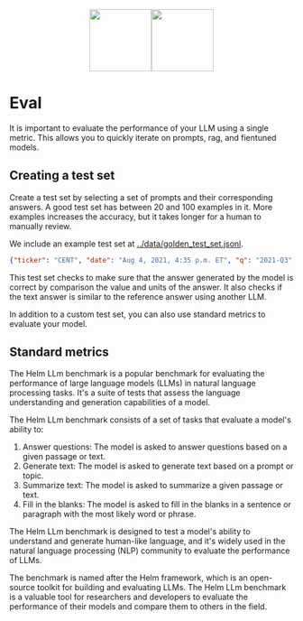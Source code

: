 <div align="center">
<img src="https://avatars.githubusercontent.com/u/130713213?s=200&v=4" width="110"><img src="https://huggingface.co/lamini/instruct-peft-tuned-12b/resolve/main/Lamini_logo.png?max-height=110" height="110">
</div>

# Eval

It is important to evaluate the performance of your LLM using a single metric.
This allows you to quickly iterate on prompts, rag, and fientuned models.

## Creating a test set

Create a test set by selecting a set of prompts and their corresponding answers. A good test set has between 20 and 100 examples in it.  More examples increases the accuracy, but it takes longer for a human to manually review.

We include an example test set at [../data/golden_test_set.jsonl](../data/golden_test_set.jsonl).

```json
{"ticker": "CENT", "date": "Aug 4, 2021, 4:35 p.m. ET", "q": "2021-Q3", "question": "What is the optimal leverage range for the company in the event of M&A", "answer": " The optimal leverage range for the company in the event of M&A is between 3 to 3.5 times. For the right deal, the company would be willing to lever up into the low 4s, and then quickly deliver back down to that three to 3.5 range.", "has_value": true, "value": 3.5, "units": "times"}
```

This test set checks to make sure that the answer generated by the model is correct by comparison the value and units of the answer. It also checks if the text answer is similar to the reference answer using another LLM.

In addition to a custom test set, you can also use standard metrics to evaluate your model.

## Standard metrics

The Helm LLm benchmark is a popular benchmark for evaluating the performance of large language models (LLMs) in natural language processing tasks. It's a suite of tests that assess the language understanding and generation capabilities of a model.

The Helm LLm benchmark consists of a set of tasks that evaluate a model's ability to:

1. Answer questions: The model is asked to answer questions based on a given passage or text.
2. Generate text: The model is asked to generate text based on a prompt or topic.
3. Summarize text: The model is asked to summarize a given passage or text.
4. Fill in the blanks: The model is asked to fill in the blanks in a sentence or paragraph with the most likely word or phrase.

The Helm LLm benchmark is designed to test a model's ability to understand and generate human-like language, and it's widely used in the natural language processing (NLP) community to evaluate the performance of LLMs.

The benchmark is named after the Helm framework, which is an open-source toolkit for building and evaluating LLMs. The Helm LLm benchmark is a valuable tool for researchers and developers to evaluate the performance of their models and compare them to others in the field.

